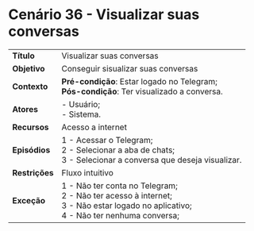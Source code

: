 # Cenário 36 - Visualizar suas conversas   

|        |                   |  
| -------  |  :------------------------------------|
|**Título** | Visualizar suas conversas |
|**Objetivo** | Conseguir sisualizar suas conversas|
|**Contexto** |**Pré-condição**: Estar logado no Telegram;<br>**Pós-condição**: Ter visualizado a conversa.|
|**Atores**   | - Usuário;<br> - Sistema.       | 
|**Recursos** | Acesso a internet|
|**Episódios**| 1 - Acessar o Telegram; <br>2 - Selecionar a aba de chats;<br>3 - Selecionar a conversa que deseja visualizar.
|**Restrições**| Fluxo intuitivo| 
|**Exceção**| 1 - Não ter conta no Telegram;<br> 2 - Não ter acesso à internet;<br>3 - Não estar logado no aplicativo;<br> 4 - Não ter nenhuma conversa; |

 